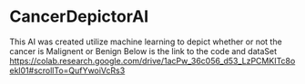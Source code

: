 # CancerDepictorAI
This AI was created utilize machine learning to depict whether or not the cancer is Malignent or Benign 
Below is the link to the code and dataSet
https://colab.research.google.com/drive/1acPw_36c056_d53_LzPCMKITc8oekl01#scrollTo=QufYwoiVcRs3

